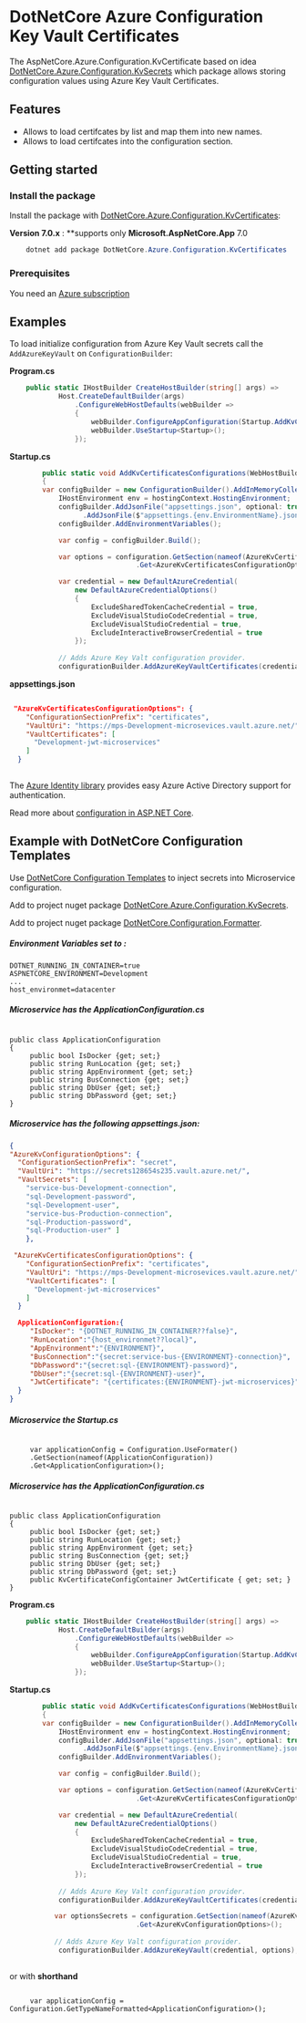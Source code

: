 # DotNetCore Azure Configuration Key Vault Certificates

The AspNetCore.Azure.Configuration.KvCertificate based on idea [DotNetCore.Azure.Configuration.KvSecrets](https://www.nuget.org/packages/DotNetCore.Azure.Configuration.KvSecrets)
which package allows storing configuration values using Azure Key Vault Certificates.

## Features

- Allows to load certifcates by list and map them into new names.
- Allows to load  certifcates into the configuration section.

## Getting started

### Install the package

Install the package with [DotNetCore.Azure.Configuration.KvCertificates](https://www.nuget.org/packages/DotNetCore.Azure.Configuration.KvCertificates):

**Version 7.0.x** : **supports only **Microsoft.AspNetCore.App** 7.0


```Powershell
    dotnet add package DotNetCore.Azure.Configuration.KvCertificates
```

### Prerequisites

You need an [Azure subscription][azure_sub] 


## Examples

To load initialize configuration from Azure Key Vault secrets call the `AddAzureKeyVault` on `ConfigurationBuilder`:

**Program.cs**

```C# 
    public static IHostBuilder CreateHostBuilder(string[] args) =>
            Host.CreateDefaultBuilder(args)
                .ConfigureWebHostDefaults(webBuilder =>
                {
                    webBuilder.ConfigureAppConfiguration(Startup.AddKvCertificatesConfigurations);
                    webBuilder.UseStartup<Startup>();
                });
```

**Startup.cs**

```C# 
        public static void AddKvCertificatesConfigurations(WebHostBuilderContext hostingContext, IConfigurationBuilder configurationBuilder)
        {
        var configBuilder = new ConfigurationBuilder().AddInMemoryCollection();
            IHostEnvironment env = hostingContext.HostingEnvironment;
            configBuilder.AddJsonFile("appsettings.json", optional: true, reloadOnChange: false)
                  .AddJsonFile($"appsettings.{env.EnvironmentName}.json", optional: true, reloadOnChange: false);
            configBuilder.AddEnvironmentVariables();

            var config = configBuilder.Build();

            var options = configuration.GetSection(nameof(AzureKvCertificatesConfigurationOptions))
                               .Get<AzureKvCertificatesConfigurationOptions>();

            var credential = new DefaultAzureCredential(
                new DefaultAzureCredentialOptions()
                {
                    ExcludeSharedTokenCacheCredential = true,
                    ExcludeVisualStudioCodeCredential = true,
                    ExcludeVisualStudioCredential = true,
                    ExcludeInteractiveBrowserCredential = true
                });
          
            // Adds Azure Key Valt configuration provider.
            configurationBuilder.AddAzureKeyVaultCertificates(credential, options);
```

**appsettings.json**

```JSON

 "AzureKvCertificatesConfigurationOptions": {
    "ConfigurationSectionPrefix": "certificates",
    "VaultUri": "https://mps-Development-microsevices.vault.azure.net/",
    "VaultCertificates": [
      "Development-jwt-microservices"
    ]
  }
  
  ```

The [Azure Identity library][identity] provides easy Azure Active Directory support for authentication.

Read more about [configuration in ASP.NET Core][aspnetcore_configuration_doc].


## Example with DotNetCore Configuration Templates


Use [DotNetCore Configuration Templates](https://github.com/Wallsmedia/DotNetCore.Configuration.Formatter) 
to inject secrets into Microservice configuration.

Add to project nuget package [DotNetCore.Azure.Configuration.KvSecrets](https://www.nuget.org/packages/DotNetCore.Azure.Configuration.KvSecrets).

Add to project nuget package [DotNetCore.Configuration.Formatter](https://www.nuget.org/packages/DotNetCore.Configuration.Formatter/).



##### Environment Variables set to :

```
DOTNET_RUNNING_IN_CONTAINER=true
ASPNETCORE_ENVIRONMENT=Development
...
host_environmet=datacenter
```


##### Microservice has the ApplicationConfiguration.cs

``` CSharp

public class ApplicationConfiguration 
{
     public bool IsDocker {get; set;}
     public string RunLocation {get; set;}
     public string AppEnvironment {get; set;}
     public string BusConnection {get; set;}
     public string DbUser {get; set;}
     public string DbPassword {get; set;}
}
```

##### Microservice has the following appsettings.json:

``` JSON 
{
"AzureKvConfigurationOptions": {
  "ConfigurationSectionPrefix": "secret",
  "VaultUri": "https://secrets128654s235.vault.azure.net/",
  "VaultSecrets": [ 
    "service-bus-Development-connection",
    "sql-Development-password",
    "sql-Development-user",
    "service-bus-Production-connection",
    "sql-Production-password",
    "sql-Production-user" ]
    },

 "AzureKvCertificatesConfigurationOptions": {
    "ConfigurationSectionPrefix": "certificates",
    "VaultUri": "https://mps-Development-microsevices.vault.azure.net/",
    "VaultCertificates": [
      "Development-jwt-microservices"
    ]
  }

  ApplicationConfiguration:{
     "IsDocker": "{DOTNET_RUNNING_IN_CONTAINER??false}",
     "RunLocation":"{host_environmet??local}",
     "AppEnvironment":"{ENVIRONMENT}",
     "BusConnection":"{secret:service-bus-{ENVIRONMENT}-connection}",
     "DbPassword":"{secret:sql-{ENVIRONMENT}-password}",
     "DbUser":"{secret:sql-{ENVIRONMENT}-user}",
     "JwtCertificate": "{certificates:{ENVIRONMENT}-jwt-microservices}"
  }
}
```

##### Microservice the Startup.cs


``` CSharp

     var applicationConfig = Configuration.UseFormater()
     .GetSection(nameof(ApplicationConfiguration))
     .Get<ApplicationConfiguration>();
  ```
 

##### Microservice has the ApplicationConfiguration.cs

``` CSharp

public class ApplicationConfiguration 
{
     public bool IsDocker {get; set;}
     public string RunLocation {get; set;}
     public string AppEnvironment {get; set;}
     public string BusConnection {get; set;}
     public string DbUser {get; set;}
     public string DbPassword {get; set;}
     public KvCertificateConfigContainer JwtCertificate { get; set; }
}
```


**Program.cs**

```C# 
    public static IHostBuilder CreateHostBuilder(string[] args) =>
            Host.CreateDefaultBuilder(args)
                .ConfigureWebHostDefaults(webBuilder =>
                {
                    webBuilder.ConfigureAppConfiguration(Startup.AddKvCertificatesConfigurations);
                    webBuilder.UseStartup<Startup>();
                });
```

**Startup.cs**

```C# 
        public static void AddKvCertificatesConfigurations(WebHostBuilderContext hostingContext, IConfigurationBuilder configurationBuilder)
        {
        var configBuilder = new ConfigurationBuilder().AddInMemoryCollection();
            IHostEnvironment env = hostingContext.HostingEnvironment;
            configBuilder.AddJsonFile("appsettings.json", optional: true, reloadOnChange: false)
                  .AddJsonFile($"appsettings.{env.EnvironmentName}.json", optional: true, reloadOnChange: false);
            configBuilder.AddEnvironmentVariables();

            var config = configBuilder.Build();

            var options = configuration.GetSection(nameof(AzureKvCertificatesConfigurationOptions))
                               .Get<AzureKvCertificatesConfigurationOptions>();

            var credential = new DefaultAzureCredential(
                new DefaultAzureCredentialOptions()
                {
                    ExcludeSharedTokenCacheCredential = true,
                    ExcludeVisualStudioCodeCredential = true,
                    ExcludeVisualStudioCredential = true,
                    ExcludeInteractiveBrowserCredential = true
                });
          
            // Adds Azure Key Valt configuration provider.
            configurationBuilder.AddAzureKeyVaultCertificates(credential, options);

           var optionsSecrets = configuration.GetSection(nameof(AzureKvConfigurationOptions))
                               .Get<AzureKvConfigurationOptions>();
           
           // Adds Azure Key Valt configuration provider.
            configurationBuilder.AddAzureKeyVault(credential, options);
           

```


or with **shorthand** 

``` CSharp

     var applicationConfig = Configuration.GetTypeNameFormatted<ApplicationConfiguration>();

```


<!-- LINKS -->
[azure_cli]: https://docs.microsoft.com/cli/azure
[azure_sub]: https://azure.microsoft.com/free/
[identity]: https://github.com/Azure/azure-sdk-for-net/tree/master/sdk/identity/Azure.Identity/README.md
[aspnetcore_configuration_doc]: https://docs.microsoft.com/aspnet/core/fundamentals/configuration/?view=aspnetcore-3.1
[error_codes]: https://docs.microsoft.com/rest/api/storageservices/blob-service-error-codes
